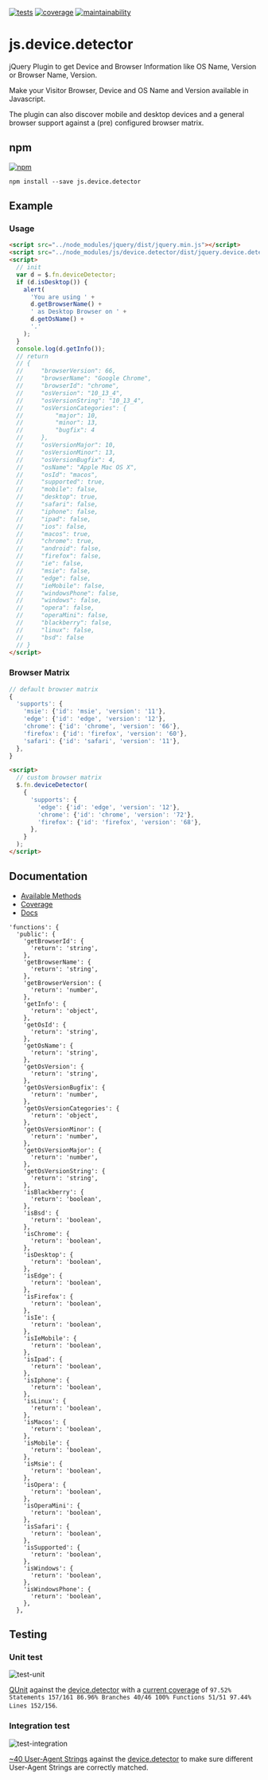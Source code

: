 [![tests][tests]][tests-url]
[![coverage][coverage]][coverage-url]
[![maintainability][maintainability]][maintainability-url]

# js.device.detector
jQuery Plugin to get Device and Browser Information like OS Name, Version or Browser Name, Version.

Make your Visitor Browser, Device and OS Name and Version available in Javascript.

The plugin can also discover mobile and desktop devices and a general browser support against a (pre) configured browser matrix.

## npm
[![npm][npm]][npm-url]
```
npm install --save js.device.detector
```

## Example

### Usage

```html
<script src="../node_modules/jquery/dist/jquery.min.js"></script>
<script src="../node_modules/js/device.detector/dist/jquery.device.detector.min.js"></script>
<script>
  // init
  var d = $.fn.deviceDetector;
  if (d.isDesktop()) {
    alert(
      'You are using ' +
      d.getBrowserName() +
      ' as Desktop Browser on ' +
      d.getOsName() +
      '.'
    );
  }
  console.log(d.getInfo());
  // return
  // {
  //     "browserVersion": 66,
  //     "browserName": "Google Chrome",
  //     "browserId": "chrome",
  //     "osVersion": "10_13_4",
  //     "osVersionString": "10_13_4",
  //     "osVersionCategories": {
  //         "major": 10,
  //         "minor": 13,
  //         "bugfix": 4
  //     },
  //     "osVersionMajor": 10,
  //     "osVersionMinor": 13,
  //     "osVersionBugfix": 4,
  //     "osName": "Apple Mac OS X",
  //     "osId": "macos",
  //     "supported": true,
  //     "mobile": false,
  //     "desktop": true,
  //     "safari": false,
  //     "iphone": false,
  //     "ipad": false,
  //     "ios": false,
  //     "macos": true,
  //     "chrome": true,
  //     "android": false,
  //     "firefox": false,
  //     "ie": false,
  //     "msie": false,
  //     "edge": false,
  //     "ieMobile": false,
  //     "windowsPhone": false,
  //     "windows": false,
  //     "opera": false,
  //     "operaMini": false,
  //     "blackberry": false,
  //     "linux": false,
  //     "bsd": false
  // }
</script>
```

### Browser Matrix
```js
// default browser matrix
{
  'supports': {
    'msie': {'id': 'msie', 'version': '11'},
    'edge': {'id': 'edge', 'version': '12'},
    'chrome': {'id': 'chrome', 'version': '66'},
    'firefox': {'id': 'firefox', 'version': '60'},
    'safari': {'id': 'safari', 'version': '11'},
  },
}
```

```html
<script>
  // custom browser matrix
  $.fn.deviceDetector(
    {
      'supports': {
        'edge': {'id': 'edge', 'version': '12'},
        'chrome': {'id': 'chrome', 'version': '72'},
        'firefox': {'id': 'firefox', 'version': '68'},
      },
    }
  );
</script>
```

## Documentation

* [Available  Methods](https://exiguus.github.io/js.device.detector/external-_jQuery.fn.deviceDetector_.html)
* [Coverage](https://exiguus.github.io/js.device.detector/coverage/js/index.html)
* [Docs](https://exiguus.github.io/js.device.detector/)

```
'functions': {
  'public': {
    'getBrowserId': {
      'return': 'string',
    },
    'getBrowserName': {
      'return': 'string',
    },
    'getBrowserVersion': {
      'return': 'number',
    },
    'getInfo': {
      'return': 'object',
    },
    'getOsId': {
      'return': 'string',
    },
    'getOsName': {
      'return': 'string',
    },
    'getOsVersion': {
      'return': 'string',
    },
    'getOsVersionBugfix': {
      'return': 'number',
    },
    'getOsVersionCategories': {
      'return': 'object',
    },
    'getOsVersionMinor': {
      'return': 'number',
    },
    'getOsVersionMajor': {
      'return': 'number',
    },
    'getOsVersionString': {
      'return': 'string',
    },
    'isBlackberry': {
      'return': 'boolean',
    },
    'isBsd': {
      'return': 'boolean',
    },
    'isChrome': {
      'return': 'boolean',
    },
    'isDesktop': {
      'return': 'boolean',
    },
    'isEdge': {
      'return': 'boolean',
    },
    'isFirefox': {
      'return': 'boolean',
    },
    'isIe': {
      'return': 'boolean',
    },
    'isIeMobile': {
      'return': 'boolean',
    },
    'isIpad': {
      'return': 'boolean',
    },
    'isIphone': {
      'return': 'boolean',
    },
    'isLinux': {
      'return': 'boolean',
    },
    'isMacos': {
      'return': 'boolean',
    },
    'isMobile': {
      'return': 'boolean',
    },
    'isMsie': {
      'return': 'boolean',
    },
    'isOpera': {
      'return': 'boolean',
    },
    'isOperaMini': {
      'return': 'boolean',
    },
    'isSafari': {
      'return': 'boolean',
    },
    'isSupported': {
      'return': 'boolean',
    },
    'isWindows': {
      'return': 'boolean',
    },
    'isWindowsPhone': {
      'return': 'boolean',
    },
  },
```

## Testing

### Unit test
![test-unit][test-unit]

[QUnit](https://github.com/exiguus/js.device.detector/blob/master/src/js/jquery.device.detector.test.js) against the [device.detector](https://github.com/exiguus/js.device.detector/tree/master/dist) with a [current coverage](https://exiguus.github.io/js.device.detector/coverage/) of `97.52% Statements 157/161 86.96% Branches 40/46 100% Functions 51/51 97.44% Lines 152/156`.

### Integration test
![test-integration][test-integration]

[~40 User-Agent Strings](https://github.com/exiguus/js.device.detector/blob/master/tests/casper/browser.config.js) against the [device.detector](https://github.com/exiguus/js.device.detector/tree/master/dist) to make sure different User-Agent Strings are correctly matched.



[tests]: https://img.shields.io/travis/exiguus/js.device.detector/master.svg
[tests-url]: https://travis-ci.org/exiguus/js.device.detector

[maintainability]:
  https://api.codeclimate.com/v1/badges/6eaaa84b942cab654bf7/maintainability
[maintainability-url]:
https://codeclimate.com/github/exiguus/js.device.detector/maintainability

[coverage]:
https://api.codeclimate.com/v1/badges/6eaaa84b942cab654bf7/test_coverage
[coverage-url]:
https://codeclimate.com/github/exiguus/js.device.detector/test_coverage

[npm]: https://img.shields.io/npm/v/js.device.detector.svg
[npm-url]: https://npmjs.com/package/js.device.detector

[licenses-url]: https://img.shields.io/npm/l/js.device.detector.svg
[licenses]: https://github.com/exiguus/js.device.detector

[test-integration]: https://exiguus.github.io/js.device.detector/static/device.detector.test.casperjs.gif

[test-unit]: https://exiguus.github.io/js.device.detector/static/device.detector.test.qunit.png
